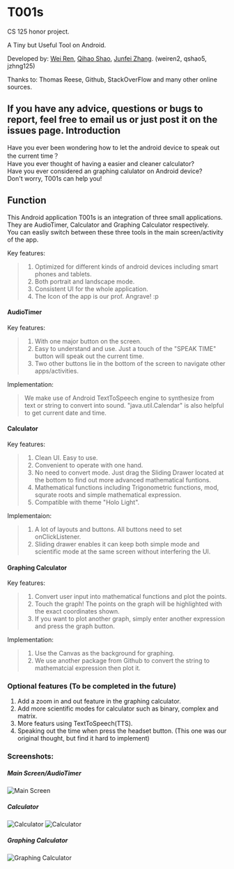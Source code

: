 T001s
====
CS 125 honor project.

A Tiny but Useful Tool on Android.

Developed by: [Wei Ren](https://github.com/victor-ren), [Qihao Shao](https://github.com/QihaoShao), [Junfei Zhang](https://github.com/harvey940906). (weiren2, qshao5, jzhng125)  

Thanks to: Thomas Reese, Github, StackOverFlow and many other online sources. 

If you have any advice, questions or bugs to report, feel free to email us or just post it on the issues page.
Introduction
---
Have you ever been wondering how to let the android device to speak out the current time？  
Have you ever thought of having a easier and cleaner calculator?  
Have you ever considered an graphing calulator on Android device?  
Don't worry, T001s can help you!  

Function
---
This Android application T001s is an integration of three small applications. They are AudioTimer, Calculator and Graphing Calculator respectively.  
You can easliy switch between these three tools in the main screen/activity of the app.

Key features:
 >1. Optimized for different kinds of android devices including smart phones and tablets.
 >2. Both portrait and landscape mode. 
 >3. Consistent UI for the whole application.
 >4. The Icon of the app is our prof. Angrave! :p

#### AudioTimer
Key features:  
 >1. With one major button on the screen.  
 >2. Easy to understand and use. Just a touch of the "SPEAK TIME" button will speak out the current time.  
 >3. Two other buttons lie in the bottom of the screen to navigate other apps/activities.  
 
Implementation:  
 >We make use of Android TextToSpeech engine to synthesize from text or string to convert into sound. "java.util.Calendar" is also helpful to get current date and time.
 
#### Calculator
Key features:
 >1. Clean UI. Easy to use.
 >2. Convenient to operate with one hand.
 >3. No need to convert mode. Just drag the Sliding Drawer located at the bottom to find out more advanced mathematical funtions.
 >4. Mathematical functions including Trigonometric functions, mod, squrate roots and simple mathematical expression.  
 >5. Compatible with theme "Holo Light".

Implementaion:
 >1. A lot of layouts and buttons. All buttons need to set onClickListener.
 >2. Sliding drawer enables it can keep both simple mode and scientific mode at the same screen without interfering the UI.
 
#### Graphing Calculator
Key features:
 >1. Convert user input into mathematical functions and plot the points.
 >2. Touch the graph! The points on the graph will be highlighted with the exact coordinates shown.
 >3. If you want to plot another graph, simply enter another expression and press the graph button.

Implementation:
 >1. Use the Canvas as the background for graphing.
 >2. We use another package from Github to convert the string to mathematcial expression then plot it.
 
### Optional features (To be completed in the future)
1. Add a zoom in and out feature in the graphing calculator.
2. Add more scientific modes for calculator such as binary, complex and matrix.
3. More featurs using TextToSpeech(TTS).
4. Speaking out the time when press the headset button. (This one was our original thought, but find it hard to implement)

### Screenshots:

##### Main Screen/AudioTimer 
![Main Screen](https://github.com/victor-ren/T001s/raw/master/01.png)  
##### Calculator
![Calculator](https://github.com/victor-ren/T001s/raw/master/02.png)
![Calculator](https://github.com/victor-ren/T001s/raw/master/03.png)
##### Graphing Calculator  
![Graphing Calculator](https://github.com/victor-ren/T001s/raw/master/04.png) 
